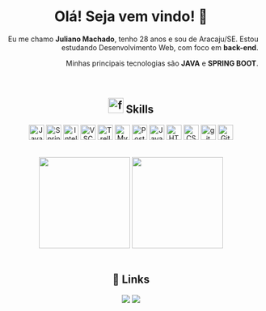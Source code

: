 <h1 align="center">Olá! Seja vem vindo! 👋</h1>

<p align="right">
Eu me chamo <strong>Juliano Machado</strong>, tenho 28 anos e sou de Aracaju/SE. Estou estudando Desenvolvimento Web, com foco em <strong>back-end</strong>.</p>
<p align="right">
  Minhas principais tecnologias são <strong>JAVA</strong> e <strong>SPRING BOOT</strong>.
  </p>

<br>
<h2 align="center"><img src="https://upload.wikimedia.org/wikipedia/commons/thumb/8/83/Circle-icons-tools.svg/512px-Circle-icons-tools.svg.png" alt="ferramentas" width="30"> Skills</h2>
<p align="center"> 
  <a href="https://www.oracle.com/java/" target="_blank" rel="noreferrer"><img src="https://raw.githubusercontent.com/danielcranney/readme-generator/main/public/icons/skills/java-colored.svg" width="30" alt="Java" /></a> 
  <a rel="stylesheet" href="https://spring.io/" target="_blank" rel="norereffer"><img src="https://cdn.jsdelivr.net/gh/devicons/devicon/icons/spring/spring-original.svg" 
    width="30" alt="Spring"/></a>   
  <a href="https://www.jetbrains.com/pt-br/idea/ target="_blank" rel="noreferrer"><img src="https://cdn.jsdelivr.net/gh/devicons/devicon/icons/intellij/intellij-plain.svg"  width="30" alt="InteliJDEA" /></a>         
  <a href="https://code.visualstudio.com/" target="_blank" rel="noreferrer"><img src="https://cdn.jsdelivr.net/gh/devicons/devicon/icons/vscode/vscode-original-wordmark.svg"  width="30" alt="VSCode" /></a>         
  <a href="https://trello.com.br/" target="_blank" rel="noreferrer"><img src="https://cdn.jsdelivr.net/gh/devicons/devicon/icons/trello/trello-plain.svg"  width="30" alt="Trello" /></a>
  <a href="https://www.mysql.com/" target="_blank" rel="noreferrer"><img src="https://raw.githubusercontent.com/danielcranney/readme-generator/main/public/icons/skills/mysql-colored.svg" width="30" alt="MySQL" /></a>            
  <a href="https://www.postgresql.org/" target="_blank" rel="noreferrer"><img src="https://cdn.jsdelivr.net/gh/devicons/devicon/icons/postgresql/postgresql-original-wordmark.svg" width="30" alt="PostgreSQL" /></a>
  <a href="https://developer.mozilla.org/pt-BR/docs/Web/JavaScript" target="_blank" rel="noreferrer"><img src="https://cdn.jsdelivr.net/gh/devicons/devicon/icons/javascript/javascript-original.svg" width="30" alt="JavaScript" /></a>
  <a href="https://developer.mozilla.org/pt-BR/docs/Web/HTML" target="_blank" rel="noreferrer"><img src="https://cdn.jsdelivr.net/gh/devicons/devicon/icons/html5/html5-original-wordmark.svg" width="30" alt="HTML" /></a>
  <a href="https://developer.mozilla.org/pt-BR/docs/Web/CSS" target="_blank" rel="noreferrer"><img src="https://cdn.jsdelivr.net/gh/devicons/devicon/icons/css3/css3-original-wordmark.svg" width="30" alt="CSS" /></a>
  <a href="https://git-scm.com/doc" target="_blank" rel="noreferrer"><img src="https://cdn.jsdelivr.net/gh/devicons/devicon/icons/git/git-original.svg" width="30" alt="git" /></a>
  <a href="https://github.com/" target="_blank" rel="noreferrer"><img src="https://cdn.jsdelivr.net/gh/devicons/devicon/icons/github/github-original.svg" width="30" alt="GitHub" /></a>          
</p>
<br>
 <div align="center">
  <img height="180em" src="https://github-readme-stats.vercel.app/api?username=julianomachadoo&show_icons=true&theme=dracula&include_all_commits=true&count_private=true"/>
  <img height="180em" src="https://github-readme-stats.vercel.app/api/top-langs/?username=julianomachadoo&layout=compact&langs_count=7&theme=dracula"/>
</div>
<br>

<h2 align="center">🔗 Links </h2>
<div align="center">
<a href="https://www.linkedin.com/in/julianomachadoo/" target="_blank"><img src="https://img.shields.io/badge/-LinkedIn-%230077B5?style=for-the-badge&logo=linkedin&logoColor=white" target="_blank"></a> 
<a href = "mailto:julianomachadoo@gmail.com"><img src="https://img.shields.io/badge/Gmail-D14836?style=for-the-badge&logo=gmail&logoColor=white" target="_blank"></a>
